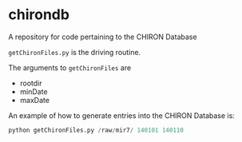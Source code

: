 chirondb
========

A repository for code pertaining to the CHIRON Database

`getChironFiles.py` is the driving routine.

The arguments to `getChironFiles` are

- rootdir
- minDate
- maxDate

An example of how to generate entries into the CHIRON Database is:

```python
python getChironFiles.py /raw/mir7/ 140101 140110
```
